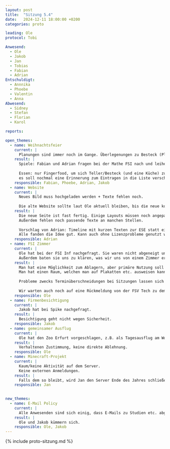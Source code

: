 ```yaml
---
layout: post
title:  "Sitzung 5.4"
date:   2024-12-11 18:00:00 +0200
categories: proto

leading: Ole
protocol: Tobi

Anwesend:
  - Ole
  - Jakob
  - Jan
  - Tobias
  - Fabian
  - Adrian
Entschuldigt:
  - Annnika
  - Phoebe
  - Valentin
  - Anna
Abwesend:
  - Sidney
  - Stefan
  - Florian
  - Karol

reports:

open_themes:
  - name: Weihnachtsfeier
    current: |
      Planungen sind immer noch im Gange. Überlegenungen zu Besteck (Plastik?), Zugriff auf eine Küche usw.
    result: |
      Spiele: Fabian und Adrian fragen bei der Mathe FSI nach und leihen sich Spiele.
      
      Essen: nur Fingerfood, um sich Teller/Besteck (und eine Küche) zu sparen
      es soll nochmal eine Erinnerung zum Eintragen in die Liste verschickt werden
    responsible: Fabian, Phoebe, Adrian, Jakob
  - name: Website
    current: |
      Neues Bild muss hochgeladen werden + Texte fehlen noch.
      
      Die alte Website sollte laut Ole aktuell bleiben, bis die neue kommt.
    result: |
      Die neue Seite ist fast fertig. Einige Layouts müssen noch angepasst werden.
      Außerdem fehlen noch passende Texte an manchen Stellen.
      
      Vorschlag von Adrian: Timeline mit kurzen Texten zur ESE statt einem langen Text auf der neuen Seite.
      Alle fanden die Idee gut. Kann auch ohne Lizenzprobleme genutzt werden.
    responsible: Adrian
  - name: FSI Zimmer
    current: |
      Ole hat bei der FSI Inf nachgefragt. Sie waren nicht abgeneigt und wollen eine gemeinsame Nutzung auf einer Sitzung diskutieren.
      Außerdem baten sie uns zu klären, was wir uns von einem Zimmer erhoffen.
    result: |
      Man hat eine Möglichkeit zum Ablagern, aber primäre Nutzung soll dennoch als Aufenthaltsraum sein.
      Man hat einen Raum, welchen man auf Plakatten etc. ausweisen kann, um "gesehen" zu werden.
      
      Probleme zwecks Terminüberschneidungen bei Sitzungen lassen sich über Pläne regeln.
      
      Wir warten auch noch auf eine Rückmeldung von der FSV Tech zu dem Thema.
    responsible: Ole
  - name: Firmenbesichtigung
    current: |
      Jakob hat bei Spike nachgefragt.
    result: |
      Besichtigung geht nicht wegen Sicherheit.
    responsible: Jakob
  - name: gemeinsamer Ausflug
    current: |
      Ole hat den Zoo Erfurt vorgeschlagen, z.B. als Tagesausflug am Wochenende
    result: |
      Verhaltenen Zustimmung, keine direkte Ablehnung.
    responsible: Ole
  - name: Minecraft-Projekt
    current: |
      Kaum/keine Aktivität auf dem Server.
      Keine externen Anmeldungen.
    result: |
      Falls dem so bleibt, wird Jan den Server Ende des Jahres schließen.
    responsible: Jan
    

new_themes:
  - name: E-Mail Policy
    current: |
      Alle Anwesenden sind sich einig, dass E-Mails zu Studien etc. abgelehnt werden sollten.
    result: |
      Ole und Jakob kümmern sich.
    responsible: Ole, Jakob
---
```

{% include proto-sitzung.md %}
